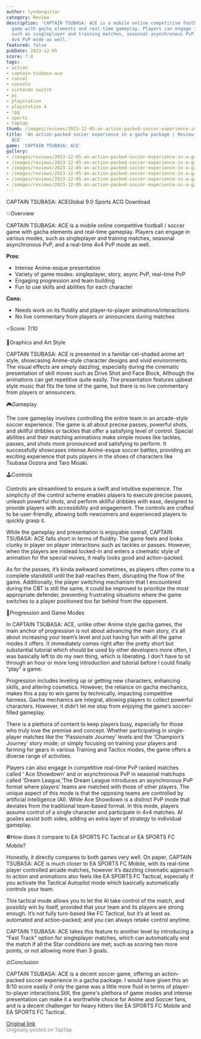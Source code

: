 ```yaml
---
author: lyndonguitar
category: Review
description: 'CAPTAIN TSUBASA: ACE is a mobile online competitive football / soccer
  game with gacha elements and real-time gameplay. Players can engage in various modes,
  such as singleplayer and training matches, seasonal asynchronous PvP, and a real-time
  4v4 PvP mode as well.'
featured: false
pubDate: 2023-12-05
score: 7.0
tags:
- action
- captain-tsubasa-ace
- casual
- console
- nintendo switch
- pc
- playstation
- playstation 4
- rpg
- sports
- taptap
thumb: /images/reviews/2023-12-05-an-action-packed-soccer-experience-in-a-gacha-package--review---captain-tsubasa-ace-0.avif
title: 'An action-packed soccer experience in a gacha package | Review - CAPTAIN TSUBASA:
  ACE'
game: 'CAPTAIN TSUBASA: ACE'
gallery:
- /images/reviews/2023-12-05-an-action-packed-soccer-experience-in-a-gacha-package--review---captain-tsubasa-ace-0.avif
- /images/reviews/2023-12-05-an-action-packed-soccer-experience-in-a-gacha-package--review---captain-tsubasa-ace-1.avif
- /images/reviews/2023-12-05-an-action-packed-soccer-experience-in-a-gacha-package--review---captain-tsubasa-ace-2.avif
- /images/reviews/2023-12-05-an-action-packed-soccer-experience-in-a-gacha-package--review---captain-tsubasa-ace-3.avif
- /images/reviews/2023-12-05-an-action-packed-soccer-experience-in-a-gacha-package--review---captain-tsubasa-ace-4.avif
- /images/reviews/2023-12-05-an-action-packed-soccer-experience-in-a-gacha-package--review---captain-tsubasa-ace-5.avif
---
```

CAPTAIN TSUBASA: ACEGlobal
9.0
Sports
ACG
Download

✨Overview

CAPTAIN TSUBASA: ACE is a mobile online competitive football / soccer game with gacha elements and real-time gameplay. Players can engage in various modes, such as singleplayer and training matches, seasonal asynchronous PvP, and a real-time 4v4 PvP mode as well.


**Pros:**
- Intense Anime-esque presentation
- Variety of game modes: singleplayer, story, async PvP, real-time PvP
- Engaging progression and team building
- Fun to use skills and abilities for each character



**Cons:**
- Needs work on its fluidity and player-to-player animations/interactions
- No live commentary from players or announcers during matches


⭐️Score: 7/10

🎨Graphics and Art Style

CAPTAIN TSUBASA: ACE is presented in a familiar cel-shaded anime art style, showcasing Anime-style character designs and vivid environments. The visual effects are simply dazzling, especially during the cinematic presentation of skill moves such as Drive Shot and Face Block, Although the animations can get repetitive quite easily. The presentation features upbeat style music that fits the tone of the game, but there is no live commentary from players or announcers.

🎮Gameplay

The core gameplay involves controlling the entire team in an arcade-style soccer experience. The game is all about precise passes, powerful shots, and skillful dribbles or tackles that offer a satisfying level of control. Special abilities and their matching animations make simple moves like tackles, passes, and shots more pronounced and satisfying to perform. It successfully showcases intense Anime-esque soccer battles, providing an exciting experience that puts players in the shoes of characters like Tsubasa Oozora and Taro Misaki.

🕹Controls

Controls are streamlined to ensure a swift and intuitive experience. The simplicity of the control scheme enables players to execute precise passes, unleash powerful shots, and perform skillful dribbles with ease, designed to provide players with accessibility and engagement. The controls are crafted to be user-friendly, allowing both newcomers and experienced players to quickly grasp it.

While the gameplay and presentation is enjoyable overall, CAPTAIN TSUBASA: ACE falls short in terms of fluidity. The game feels and looks clunky in player on player interactions such as tackles or passes. However, when the players are instead locked-in and enters a cinematic style of animation for the special moves, it really looks good and action-packed.

As for the passes, it’s kinda awkward sometimes, as players often come to a complete standstill until the ball reaches them, disrupting the flow of the game. Additionally, the player switching mechanism that I encountered during the CBT is still the same, it could be improved to prioritize the most appropriate defender, preventing frustrating situations where the game switches to a player positioned too far behind from the opponent.

📜Progression and Game Modes

In CAPTAIN TSUBASA: ACE, unlike other Anime style gacha games, the main anchor of progression is not about advancing the main story, it’s all about increasing your team’s level and just having fun with all the game modes it offers. It immediately comes right after the pretty short but substantial tutorial which should be used by other developers more often, I was basically left to do my own thing, which is liberating. I don’t have to sit through an hour or more long introduction and tutorial before I could finally “play” a game.

Progression includes leveling up or getting new characters, enhancing skills, and altering cosmetics. However, the reliance on gacha mechanics, makes this a pay to win game by technically, impacting competitive fairness. Gacha mechanics are integral, allowing players to collect powerful characters. However, it didn’t let me stop from enjoying the game’s soccer-filled gameplay.

There is a plethora of content to keep players busy, especially for those who truly love the premise and concept. Whether participating in single-player matches like the 'Passionate Journey' levels and the 'Champion’s Journey' story mode; or simply focusing on training your players and farming for gears in various Training and Tactics modes, the game offers a diverse range of activities.

Players can also engage in competitive real-time PvP ranked matches called ‘ Ace Showdown’ and or asynchronous PvP in seasonal matchups called 'Dream League,'The Dream League introduces an asynchronous PvP format where players' teams are matched with those of other players. The unique aspect of this mode is that the opposing teams are controlled by artificial intelligence (AI).  While Ace Showdown is a distinct PvP mode that deviates from the traditional team-based format. In this mode, players assume control of a single character and participate in 4v4 matches. AI goalies assist both sides, adding an extra layer of strategy to individual gameplay.

⚽How does it compare to EA SPORTS FC Tactical or EA SPORTS FC Mobile?

Honestly, it directly compares to both games very well. On paper, CAPTAIN TSUBASA: ACE is much closer to EA SPORTS FC Mobile, with its real-time player controlled arcade matches, however it’s dazzling cinematic approach to action and animations also feels like EA SPORTS FC Tactical, especially if you activate the Tactical Autopilot mode which basically automatically controls your team.

This tactical mode allows you to let the AI take control of the match, and possibly win by itself, provided that your team and its players are strong enough. It’s not fully turn-based like FC Tactical, but it’s at least as automated and action-packed; and you can always retake control anytime.

CAPTAIN TSUBASA: ACE takes this feature to another level by introducing a “Fast Track” option for singleplayer matches, which can automatically end the match if all the Star conditions are met; such as scoring two more points, or not allowing more than 3 goals.

⚖️Conclusion

CAPTAIN TSUBASA: ACE is a decent soccer game, offering an action-packed soccer experience in a gacha package. I would have given this an 8/10 score easily if only the game was a little more fluid in terms of player-to-player interactions.Still, the game's plethora of game modes and intense presentation can make it a worthwhile choice for Anime and Soccer fans, and is a decent challenger for heavy hitters like EA SPORTS FC Mobile and EA SPORTS FC Tactical.

[Original link](https://www.taptap.io/post/6629638)<br><span style="font-size: 0.95em; color: #888;">Originally posted on TapTap.</span>
